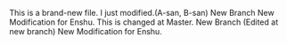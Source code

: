 This is a brand-new file.
I just modified.(A-san, B-san)
New Branch
New Modification for Enshu.
This is changed at Master.
New Branch (Edited at new branch)
New Modification for Enshu.

